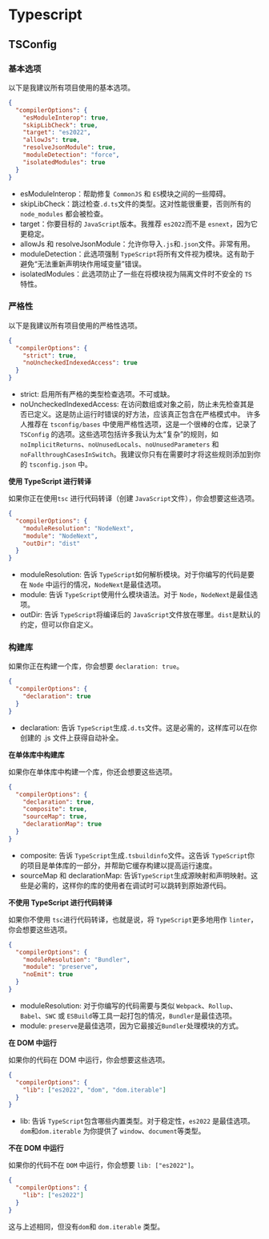 # Typescript

## TSConfig

### 基本选项

以下是我建议所有项目使用的基本选项。

```json
{
  "compilerOptions": {
    "esModuleInterop": true,
    "skipLibCheck": true,
    "target": "es2022",
    "allowJs": true,
    "resolveJsonModule": true,
    "moduleDetection": "force",
    "isolatedModules": true
  }
}
```

- esModuleInterop：帮助修复 `CommonJS` 和 `ES`模块之间的一些障碍。
- skipLibCheck：跳过检查`.d.ts`文件的类型。这对性能很重要，否则所有的 `node_modules` 都会被检查。
- target：你要目标的 `JavaScript`版本。我推荐 `es2022`而不是 `esnext`，因为它更稳定。
- allowJs 和 resolveJsonModule：允许你导入`.js`和`.json`文件。非常有用。
- moduleDetection：此选项强制 `TypeScript`将所有文件视为模块。这有助于避免“无法重新声明块作用域变量”错误。
- isolatedModules：此选项防止了一些在将模块视为隔离文件时不安全的 `TS` 特性。

### 严格性

以下是我建议所有项目使用的严格性选项。

```json
{
  "compilerOptions": {
    "strict": true,
    "noUncheckedIndexedAccess": true
  }
}
```

- strict: 启用所有严格的类型检查选项。不可或缺。
- noUncheckedIndexedAccess: 在访问数组或对象之前，防止未先检查其是否已定义。这是防止运行时错误的好方法，应该真正包含在严格模式中。
  许多人推荐在 `tsconfig/bases` 中使用严格性选项，这是一个很棒的仓库，记录了`TSConfig` 的选项。这些选项包括许多我认为太“复杂”的规则，如 `noImplicitReturns`、`noUnusedLocals`、`noUnusedParameters` 和 `noFallthroughCasesInSwitch`。我建议你只有在需要时才将这些规则添加到你的 `tsconfig.json` 中。

**使用 TypeScript 进行转译**

如果你正在使用`tsc` 进行代码转译（创建 `JavaScript`文件），你会想要这些选项。

```json
{
  "compilerOptions": {
    "moduleResolution": "NodeNext",
    "module": "NodeNext",
    "outDir": "dist"
  }
}
```

- moduleResolution: 告诉 `TypeScript`如何解析模块。对于你编写的代码是要在 `Node` 中运行的情况，`NodeNext`是最佳选项。
- module: 告诉 `TypeScript`使用什么模块语法。对于 `Node`，`NodeNext`是最佳选项。
- outDir: 告诉 `TypeScript`将编译后的 `JavaScript`文件放在哪里。`dist`是默认的约定，但可以你自定义。

### 构建库

如果你正在构建一个库，你会想要 `declaration: true`。

```json
{
  "compilerOptions": {
    "declaration": true
  }
}
```

- declaration: 告诉 `TypeScript`生成`.d.ts`文件。这是必需的，这样库可以在你创建的 .js 文件上获得自动补全。

**在单体库中构建库**

如果你在单体库中构建一个库，你还会想要这些选项。

```json
{
  "compilerOptions": {
    "declaration": true,
    "composite": true,
    "sourceMap": true,
    "declarationMap": true
  }
}
```

- composite: 告诉 `TypeScript`生成`.tsbuildinfo`文件。这告诉 `TypeScript`你的项目是单体库的一部分，并帮助它缓存构建以提高运行速度。
- sourceMap 和 declarationMap: 告诉`TypeScript`生成源映射和声明映射。这些是必需的，这样你的库的使用者在调试时可以跳转到原始源代码。

**不使用 TypeScript 进行代码转译**

如果你不使用 `tsc`进行代码转译，也就是说，将 `TypeScript`更多地用作 `linter`，你会想要这些选项。

```json
{
  "compilerOptions": {
    "moduleResolution": "Bundler",
    "module": "preserve",
    "noEmit": true
  }
}
```

- moduleResolution: 对于你编写的代码需要与类似 `Webpack`、`Rollup`、`Babel`、`SWC` 或 `ESBuild`等工具一起打包的情况，`Bundler`是最佳选项。
- module: `preserve`是最佳选项，因为它最接近`Bundler`处理模块的方式。

**在 DOM 中运行**

如果你的代码在 DOM 中运行，你会想要这些选项。

```json
{
  "compilerOptions": {
    "lib": ["es2022", "dom", "dom.iterable"]
  }
}
```

- lib: 告诉 `TypeScript`包含哪些内置类型。对于稳定性，`es2022` 是最佳选项。`dom`和`dom.iterable` 为你提供了 `window`、`document`等类型。

**不在 DOM 中运行**

如果你的代码不在 `DOM` 中运行，你会想要 `lib: ["es2022"]`。

```json
{
  "compilerOptions": {
    "lib": ["es2022"]
  }
}
```

这与上述相同，但没有`dom`和 `dom.iterable` 类型。
